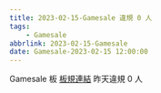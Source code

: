 ```yaml
---
title: 2023-02-15-Gamesale 違規 0 人
tags:
    - Gamesale
abbrlink: 2023-02-15-Gamesale
date: Gamesale-2023-02-15 12:00:00
---
```

Gamesale 板 [板規連結](https://www.ptt.cc/bbs/Gossiping/M.1637425085.A.07D.html)
昨天違規 0 人

